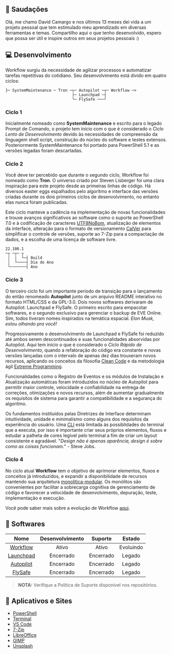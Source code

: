 ## :vulcan_salute: Saudações
Olá, me chamo David Camargo e nos últimos 13 meses dei vida a um projeto pessoal que tem estimulado meu aprendizado em diversas ferramentas e temas. Compartilho aqui o que tenho desenvolvido, espero que possa ser útil e inspire outros em seus projetos pessoais :)

## :computer: Desenvolvimento
Workflow surgiu da necessidade de agilizar processos e automatizar tarefas repetitivas do cotidiano. Seu desenvolvimento está divido em quatro ciclos:

```
├─ SystemMaintenance ─ Tron ─┬─ Autopilot ─┬─ Workflow ─>
                             ├─ Launchpad ─┤
                             └─ FlySafe ───┘
```

### Ciclo 1
Inicialmente nomeado como **SystemMaintenance** e escrito para o legado Prompt de Comando, o projeto tem início com o que é considerado o _Ciclo Lento de Desenvolvimento_ devido às necessidades de compreensão da linguagem shell script, construção do núcleo do software e testes extensos. Posteriormente SystemMaintenance foi portado para PowerShell 5.1 e as versões legadas foram descartadas.

### Ciclo 2
Você deve ter percebido que durante o segundo ciclo, Workflow foi nomeado como **Tron**. O universo criado por Steven Lisberger foi uma clara inspiração para este projeto desde as primeiras linhas de código. Há diversos easter eggs espalhados pelo algoritmo e interface das versões criadas durante os dois primeiros ciclos de desenvolvimento, no entanto elas nunca foram publicadas.

Este ciclo manteve a cadência na implementação de novas funcionalidades e trouxe avanços significativos ao software como o suporte ao PowerShell 7.0 e à codificação de caracteres [UTF8NoBom](https://docs.microsoft.com/pt-br/powershell/module/microsoft.powershell.core/about/about_character_encoding), atualização de elementos da interface, alteração para o formato de versionamento [CalVer](https://calver.org/) para simplificar o controle de versões, suporte ao 7-Zip para a compactação de dados, e a escolha de uma licença de software livre.

```
22.100.1
─┬ ─┬─ ┬
 │  │  └─┤ Build
 │  └────┤ Dia do Ano
 └───────┤ Ano
```

### Ciclo 3
O terceiro ciclo foi um importante período de transição para o lançamento do então renomeado **Autopilot** junto de um arquivo README interativo no formato HTML/CSS e da GPL-3.0. Dois novos softwares derivaram de Autopilot: Launchpad e FlySafe. O primeiro escrito para empacotar softwares, e o segundo exclusivo para gerenciar o backup de EVE Online. Sim, todos tiveram nomes inspirados na temática espacial. _Elon Musk, estou olhando pra você!_

Progressivamente o desenvolvimento de Launchpad e FlySafe foi reduzido até ambos serem descontinuados e suas funcionalidades absorvidas por Autopilot. Aqui tem início o que é considerado o _Ciclo Rápido de Desenvolvimento_, quando a refatoração do código era constante e novas versões lançadas com o intervalo de apenas dez dias trouxeram novos recursos, aplicando os conceitos da filosofia [Clean Code](https://blog.betrybe.com/tecnologia/clean-code/) e da metodologia ágil [Extreme Programming](https://www.devmedia.com.br/extreme-programming-conceitos-e-praticas/1498).

Funcionalidades como o Registro de Eventos e os módulos de Instalação e Atualização automáticas foram introduzidos no núcleo de Autopilot para permitir maior controle, velocidade e confiabilidade na entrega de correções, otimizações e novos recursos, além de aumentar gradualmente os requisitos de sistema para garantir a compatibilidade e a segurança do algoritmo.

Os fundamentos instituídos pelas Diretrizes de Interface determinam intuitividade, unidade e minimalismo como alguns dos requisitos da experiência do usuário. Uma [CLI](https://blog.betrybe.com/tecnologia/tudo-sobre-cli/) está limitada às possiblidades do terminal que a executa, por isso é importante criar seus próprios elementos, fluxos e estudar a palheta de cores legível pelo terminal a fim de criar um layout consistente e agradável. "_Design não é apenas aparência, design é sobre como as coisas funcionam._" - Steve Jobs.

### Ciclo 4
No ciclo atual **Workflow** tem o objetivo de aprimorar elementos, fluxos e conceitos já introduzidos, e expandir a disponibilidade de recursos mantendo sua arquitetura [monolítica-modular](https://youtu.be/CsrHHHPHKwE). Os monólitos são convenientes por facilitar a sobrecarga cognitiva de gerenciamento de código e favorecer a velocidade de desenvolvimento, depuração, teste, implementação e execução.

Você pode saber mais sobre a evolução de Workflow [aqui](https://github.com/2uj1m28ohz/workflow/blob/main/Evolution.md).

## :gem: Softwares
|Nome|Desenvolvimento|Suporte|Estado|
|:---:|:---:|:---:|:---:|
|[Workflow](https://github.com/2uj1m28ohz/workflow)|Ativo|Ativo|Evoluindo|
|[Launchpad](https://github.com/2uj1m28ohz/launchpad)|Encerrado|Encerrado|Legado|
|[Autopilot](https://github.com/2uj1m28ohz/autopilot)|Encerrado|Encerrado|Legado|
|[FlySafe](https://github.com/2uj1m28ohz/flysafe)|Encerrado|Encerrado|Legado|
> **NOTA:** Verifique a Política de Suporte disponível nos repositórios.

## :rocket: Aplicativos e Sites
- [PowerShell](https://github.com/powershell/powershell)
- [Terminal](https://github.com/microsoft/terminal)
- [VS Code](https://github.com/microsoft/vscode)
- [7-Zip](https://7-zip.org)
- [LibreOffice](https://libreoffice.org)
- [GIMP](https://gimp.org)
- [Unsplash](https://unsplash.com)
